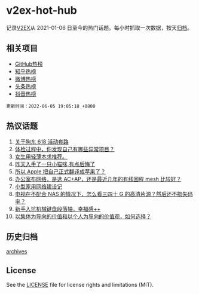 # v2ex-hot-hub

 记录[V2EX](https://www.v2ex.com/)从 2021-01-06 日至今的热门话题。每小时抓取一次数据，按天[归档](archives)。
 
 ## 相关项目

- [GitHub热榜](https://github.com/snaildev/github-hot-hub)
- [知乎热榜](https://github.com/snaildev/zhihu-hot-hub)
- [微博热榜](https://github.com/snaildev/weibo-hot-hub)
- [头条热榜](https://github.com/snaildev/toutiao-hot-hub)
- [抖音热榜](https://github.com/snaildev/douyin-hot-hub)


 `更新时间：2022-06-05 19:05:18 +0800`

## 热议话题

1. [关于狗东 618 活动套路](https://www.v2ex.com/t/857285)
1. [体检过程中，你发现自己有哪些异常项目？](https://www.v2ex.com/t/857329)
1. [女生用轻薄本求推荐。](https://www.v2ex.com/t/857325)
1. [昨天入手了一只小猫咪,有点后悔了](https://www.v2ex.com/t/857385)
1. [所以 Apple 把自己正式翻译成苹果了？](https://www.v2ex.com/t/857317)
1. [办公室布网络，是选 AC+AP，还是最近几年的有线回程 mesh 比较好？](https://www.v2ex.com/t/857273)
1. [小型家用网络建设记](https://www.v2ex.com/t/857280)
1. [电视在不配合 NAS 的情况下，怎么看三四十 G 的高清片源？然后还不损失码率？](https://www.v2ex.com/t/857311)
1. [新手入坑机械键盘段落轴，幸福感++](https://www.v2ex.com/t/857274)
1. [以集体为导向的价值和以个人为导向的价值观，如何选择？](https://www.v2ex.com/t/857341)

## 历史归档

[archives](archives)

## License

See the [LICENSE](LICENSE) file for license rights and limitations (MIT).
